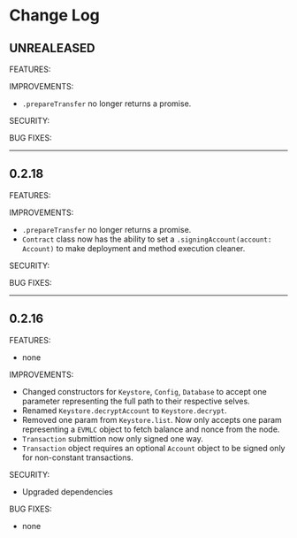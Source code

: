 # Change Log

## UNREALEASED

FEATURES:

IMPROVEMENTS:

- `.prepareTransfer` no longer returns a promise.
  
SECURITY:

BUG FIXES:

---

## 0.2.18

FEATURES:

IMPROVEMENTS:

- `.prepareTransfer` no longer returns a promise.
- `Contract` class now has the ability to set a
  `.signingAccount(account: Account)` to make deployment and method execution
  cleaner.
  
SECURITY:

BUG FIXES:

---

## 0.2.16

FEATURES:

- none

IMPROVEMENTS:

- Changed constructors for `Keystore`, `Config`, `Database` to accept one
  parameter representing the full path to their respective selves.
- Renamed `Keystore.decryptAccount` to `Keystore.decrypt`.
- Removed one param from `Keystore.list`. Now only accepts one param
  representing a `EVMLC` object to fetch balance and nonce from the node.
- `Transaction` submittion now only signed one way.
- `Transaction` object requires an optional `Account` object to be signed
  only for non-constant transactions.

SECURITY:

- Upgraded dependencies

BUG FIXES:

- none
